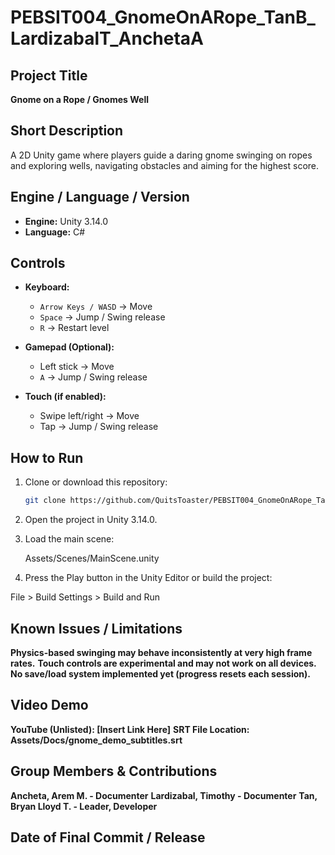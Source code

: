 # PEBSIT004_GnomeOnARope_TanB_LardizabalT_AnchetaA

## Project Title
**Gnome on a Rope / Gnomes Well**

## Short Description
A 2D Unity game where players guide a daring gnome swinging on ropes and exploring wells, navigating obstacles and aiming for the highest score.

## Engine / Language / Version
- **Engine:** Unity 3.14.0 
- **Language:** C#  

## Controls
- **Keyboard:**  
  - `Arrow Keys / WASD` → Move  
  - `Space` → Jump / Swing release  
  - `R` → Restart level  

- **Gamepad (Optional):**  
  - Left stick → Move  
  - `A` → Jump / Swing release  

- **Touch (if enabled):**  
  - Swipe left/right → Move  
  - Tap → Jump / Swing release  

## How to Run
1. Clone or download this repository:  
   ```bash
   git clone https://github.com/QuitsToaster/PEBSIT004_GnomeOnARope_TanB_LardizabalT_AnchetaA.git

2. Open the project in Unity 3.14.0.

3. Load the main scene:

   Assets/Scenes/MainScene.unity

4. Press the Play button in the Unity Editor or build the project:

File > Build Settings > Build and Run

## Known Issues / Limitations
**Physics-based swinging may behave inconsistently at very high frame rates.**
**Touch controls are experimental and may not work on all devices.**
**No save/load system implemented yet (progress resets each session).**

## Video Demo
**YouTube (Unlisted): [Insert Link Here]**
**SRT File Location: Assets/Docs/gnome_demo_subtitles.srt**

## Group Members & Contributions
**Ancheta, Arem M. - Documenter**
**Lardizabal, Timothy - Documenter**
**Tan, Bryan Lloyd T. - Leader, Developer**

## Date of Final Commit / Release




